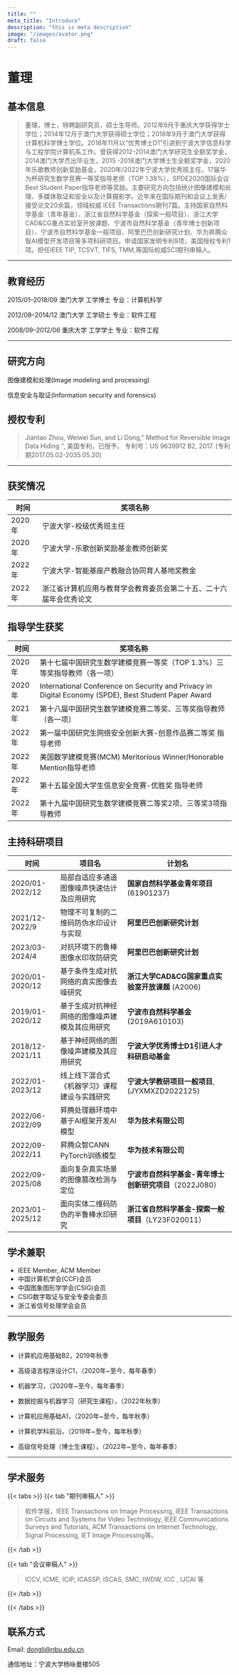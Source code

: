 ```yaml
---
title: ""
meta_title: "Introduce"
description: "this is meta description"
image: "/images/avator.png"
draft: false
---
```






# 董理 

## 基本信息

> 董理，博士，特聘副研究员，硕士生导师。2012年6月于重庆大学获得学士学位；2014年12月于澳门大学获得硕士学位；2018年9月于澳门大学获得计算机科学博士学位。2018年11月以“优秀博士D1”引进到宁波大学信息科学与工程学院计算机系工作。曾获得2012-2014澳门大学研究生全额奖学金，2014澳门大学杰出毕业生，2015 -2018澳门大学博士生全额奖学金，2020年乐歌教师创新奖励基金，2020年/2022年宁波大学优秀班主任，17届华为杯研究生数学竞赛一等奖指导老师（TOP 1.38%），SPDE2020国际会议Best Student Paper指导老师等奖励。主要研究方向包括统计图像建模和处理、多媒体取证和安全以及计算摄影学。近年来在国际期刊和会议上发表/接受论文20余篇，领域权威 IEEE Transactions期刊7篇。主持国家自然科学基金（青年基金）、浙江省自然科学基金（探索一般项目）、浙江大学CAD&CG重点实验室开放课题、宁波市自然科学基金（青年博士创新项目）、宁波市自然科学基金一般项目、阿里巴巴创新研究计划、华为昇腾众智AI模型开发项目等多项科研项目。申请国家发明专利9项，美国授权专利1项。担任IEEE TIP, TCSVT, TIFS, TMM,等国际权威SCI期刊审稿人。

------

## 教育经历

2015/01–2018/09 澳门大学 工学博士 专业：计算机科学

2012/08–2014/12 澳门大学 工学硕士 专业：软件工程

2008/09–2012/06 重庆大学 工学学士 专业：软件工程

------

## 研究方向

图像建模和处理(Image modeling and processing)

信息安全与取证(Information security and forensics)



## 授权专利

> Jiantao Zhou, Weiwei Sun, and Li Dong," Method for Reversible Image Data Hiding ", 美国专利，已授予。
> 专利号：US 9639912 B2, 2017. (专利期2017.05.02-2035.05.20)

------

## 获奖情况

| 时间   | 奖项名称                                                     |
| ------ | ------------------------------------------------------------ |
| 2020年 | 宁波大学-校级优秀班主任                                      |
| 2020年 | 宁波大学-乐歌创新奖励基金教师创新奖                          |
| 2022年 | 宁波大学-智能基座产教融合协同育人基地奖教金                  |
| 2022年 | 浙江省计算机应用与教育学会教育委员会第二十五、二十六届年会优秀论文 |

 

## 指导学生获奖

| 时间   | 奖项名称                                                     |
| ------ | ------------------------------------------------------------ |
| 2020年 | 第十七届中国研究生数学建模竞赛一等奖（TOP 1.3%）三等奖指导教师（各一项） |
| 2020年 | International Conference on Security and Privacy in Digital Economy (SPDE), Best Student Paper Award |
| 2021年 | 第十八届中国研究生数学建模竞赛二等奖、三等奖指导教师（各一项） |
| 2022年 | 第一届中国研究生网络安全创新大赛-创意作品赛二等奖 指导老师   |
| 2022年 | 美国数学建模竞赛(MCM) Meritorious Winner/Honorable Mention指导老师 |
| 2022年 | 第十五届全国大学生信息安全竞赛-优胜奖 指导老师               |
| 2022年 | 第十九届中国研究生数学建模竞赛二等奖2项、三等奖3项指导教师   |



## 主持科研项目

| 时间            | 项目名                                         | 计划名                                                  |
| --------------- | ---------------------------------------------- | ------------------------------------------------------- |
| 2020/01-2022/12 | 局部自适应多通道图像噪声快速估计及应用研究     | **国家自然科学基金青年项目** (61901237)                 |
| 2021/12-2022/9  | 物理不可复制的二维码防伪水印设计与实现         | **阿里巴巴创新研究计划**                                |
| 2023/03-2024/4  | 对抗环境下的鲁棒图像水印攻防研究               | **阿里巴巴创新研究计划**                                |
| 2020/01-2020/12 | 基于条件生成对抗网络的真实图像去噪研究         | **浙江大学CAD&CG国家重点实验室开放课题** (A2006)        |
| 2019/01-2020/12 | 基于生成对抗神经网络的图像噪声建模及其应用研究 | **宁波市自然科学基金** (2019A610103)                    |
| 2018/12-2021/11 | 基于神经网络的图像噪声建模及其应用研究         | **宁波大学优秀博士D1引进人才科研启动基金**              |
| 2022/01-2023/12 | 线上线下混合式《机器学习》课程建设与实践研究   | **宁波大学教研项目一般项目**,(JYXMXZD2022125)           |
| 2022/06-2022/09 | 昇腾处理器环境中基于AI框架开发AI模型           | **华为技术有限公司**                                    |
| 2022/09-2022/11 | 昇腾众智CANN PyTorch训练模型                   | **华为技术有限公司**                                    |
| 2022/09-2025/08 | 面向复杂真实场景的图像篡改检测与定位           | **宁波市自然科学基金-青年博士创新研究项目**（2022J080） |
| 2023/01-2025/12 | 面向实体二维码防伪的半鲁棒水印研究             | **浙江省自然科学基金-探索一般项目**（LY23F020011）      |



## 学术兼职

* IEEE Member, ACM Member
* 中国计算机学会(CCF)会员
* 中国图象图形学学会(CSIG)会员
* CSIG数字取证与安全专委会委员
* 浙江省信号处理学会会员

------

## 教学服务

* 计算机应用基础B2，2019年秋季
* 高级语言程序设计C1，（2020年\~至今，每年春季）

* 机器学习，（2020年\~至今，每年春季）
* 数据挖掘与机器学习（研究生课程），（2022年秋季）
* 计算机应用基础A1，（2020年\~至今，每年秋季）
* 计算机学科前沿，（2019年\~至今，每年秋季）
* 高级信号处理（博士生课程），（2022年\~至今，每年春季）

------

## 学术服务

{{< tabs >}}
{{< tab "期刊审稿人" >}}

> 软件学报，IEEE Transactions on Image Processing, IEEE Transactions on Circuits and Systems for Video Technology, IEEE Communications Surveys and Tutorials, ACM Transactions on Internet Technology, Signal Processing, IET Image Processing等。

{{< /tab >}}

{{< tab "会议审稿人" >}}

> ICCV, ICME, ICIP, ICASSP, ISCAS, SMC, IWDW, ICC , IJCAI 等

{{< /tab >}}

{{< /tabs >}}





## 联系方式

Email: dongli@nbu.edu.cn

通信地址：宁波大学杨咏曼楼505
